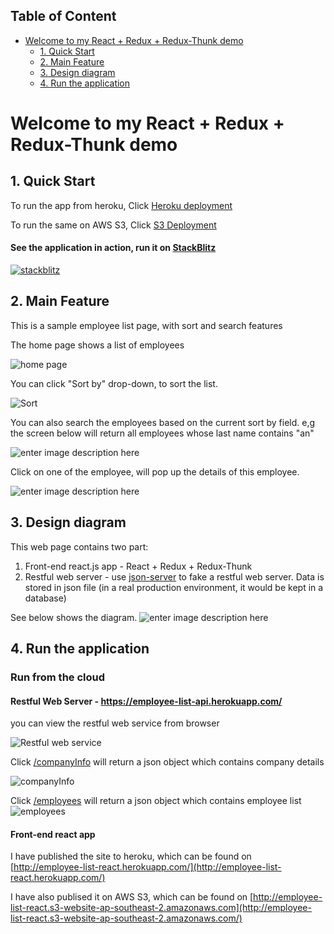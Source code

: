 ## Table of Content

- [Welcome to my React + Redux + Redux-Thunk demo](#welcome-to-my-react---redux---redux-thunk-demo)
  * [1. Quick Start](#quick-start)
  * [2. Main Feature](#main-feature)
  * [3. Design diagram](#design-diagram)
  * [4. Run the application](#run-the-application)


# Welcome to my React + Redux + Redux-Thunk demo
<a name="quick-start"></a>
## 1. Quick Start

To run the app from heroku,  Click  [Heroku deployment](http://employee-list-react.herokuapp.com/)

To run the same on  AWS S3, Click [S3 Deployment](http://employee-list-react.s3-website-ap-southeast-2.amazonaws.com/)

<a name="main-feature"></a>

#### See the application in action, run it on [StackBlitz](https://stackblitz.com/github/billonline33/employee-list-react) 

[![stackblitz](screenshots//stackblitz-screenshot.png)](https://stackblitz.com/github/billonline33/employee-list-react)


## 2. Main Feature

This is a sample employee list page, with sort and search features

The home page shows a list of employees

![home page](screenshots/home.PNG)

You can click "Sort by" drop-down, to sort the list.

![Sort](screenshots/sort.PNG)

You can also search the employees based on the current sort by field. e,g the screen below will return all employees whose last name contains "an"

![enter image description here](screenshots/search.PNG)

Click on one of the employee, will pop up the details of this employee.

![enter image description here](screenshots/popupdetails.PNG)

<a name="design-diagram"></a>
## 3. Design diagram

This web page contains two part:

 1. Front-end react.js app - React + Redux + Redux-Thunk
 2.  Restful web server - use [json-server](https://github.com/typicode/json-server) to fake a restful web server. Data is stored in json file (in a real production environment, it would be kept in a database)

See below shows the diagram.
![enter image description here](screenshots/Diagram.png)
<a name="run-the-application"></a>
## 4. Run the application

### Run from the cloud


#### Restful Web Server - https://employee-list-api.herokuapp.com/

you can view the restful web service from browser

![Restful web service](screenshots/webapihome.PNG)

Click [/companyInfo](https://employee-list-api.herokuapp.com/companyInfo) will return a json object which contains company details

![companyInfo](screenshots/webapicompanyinfo.PNG)

Click [/employees](https://employee-list-api.herokuapp.com/employees) will return a json object which contains employee list
![employees](screenshots/webapiemployees.PNG)


#### Front-end react app 

I have published the site to heroku, which can be found on  [http://employee-list-react.herokuapp.com/](http://employee-list-react.herokuapp.com/)

I have also publised it on AWS S3, which can be found on  [http://employee-list-react.s3-website-ap-southeast-2.amazonaws.com](http://employee-list-react.s3-website-ap-southeast-2.amazonaws.com/)
